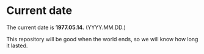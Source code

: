 # Current date

The current date is **1977.05.14.** (YYYY.MM.DD.)

This repository will be good when the world ends, so we will know how long it lasted.